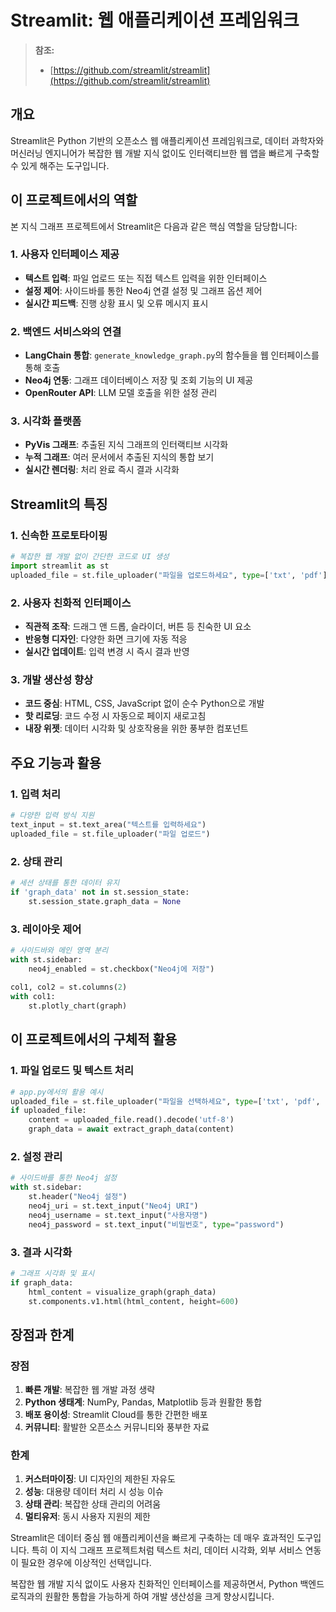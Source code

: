 # Streamlit: 웹 애플리케이션 프레임워크

> **참조:**
> - [https://github.com/streamlit/streamlit](https://github.com/streamlit/streamlit)


## 개요

Streamlit은 Python 기반의 오픈소스 웹 애플리케이션 프레임워크로, 데이터 과학자와 머신러닝 엔지니어가 복잡한 웹 개발 지식 없이도 인터랙티브한 웹 앱을 빠르게 구축할 수 있게 해주는 도구입니다.

## 이 프로젝트에서의 역할

본 지식 그래프 프로젝트에서 Streamlit은 다음과 같은 핵심 역할을 담당합니다:

### 1. 사용자 인터페이스 제공
- **텍스트 입력**: 파일 업로드 또는 직접 텍스트 입력을 위한 인터페이스
- **설정 제어**: 사이드바를 통한 Neo4j 연결 설정 및 그래프 옵션 제어
- **실시간 피드백**: 진행 상황 표시 및 오류 메시지 표시

### 2. 백엔드 서비스와의 연결
- **LangChain 통합**: `generate_knowledge_graph.py`의 함수들을 웹 인터페이스를 통해 호출
- **Neo4j 연동**: 그래프 데이터베이스 저장 및 조회 기능의 UI 제공
- **OpenRouter API**: LLM 모델 호출을 위한 설정 관리

### 3. 시각화 플랫폼
- **PyVis 그래프**: 추출된 지식 그래프의 인터랙티브 시각화
- **누적 그래프**: 여러 문서에서 추출된 지식의 통합 보기
- **실시간 렌더링**: 처리 완료 즉시 결과 시각화

## Streamlit의 특징

### 1. 신속한 프로토타이핑
```python
# 복잡한 웹 개발 없이 간단한 코드로 UI 생성
import streamlit as st
uploaded_file = st.file_uploader("파일을 업로드하세요", type=['txt', 'pdf'])
```

### 2. 사용자 친화적 인터페이스
- **직관적 조작**: 드래그 앤 드롭, 슬라이더, 버튼 등 친숙한 UI 요소
- **반응형 디자인**: 다양한 화면 크기에 자동 적응
- **실시간 업데이트**: 입력 변경 시 즉시 결과 반영

### 3. 개발 생산성 향상
- **코드 중심**: HTML, CSS, JavaScript 없이 순수 Python으로 개발
- **핫 리로딩**: 코드 수정 시 자동으로 페이지 새로고침
- **내장 위젯**: 데이터 시각화 및 상호작용을 위한 풍부한 컴포넌트

## 주요 기능과 활용

### 1. 입력 처리
```python
# 다양한 입력 방식 지원
text_input = st.text_area("텍스트를 입력하세요")
uploaded_file = st.file_uploader("파일 업로드")
```

### 2. 상태 관리
```python
# 세션 상태를 통한 데이터 유지
if 'graph_data' not in st.session_state:
    st.session_state.graph_data = None
```

### 3. 레이아웃 제어
```python
# 사이드바와 메인 영역 분리
with st.sidebar:
    neo4j_enabled = st.checkbox("Neo4j에 저장")
    
col1, col2 = st.columns(2)
with col1:
    st.plotly_chart(graph)
```
## 이 프로젝트에서의 구체적 활용

### 1. 파일 업로드 및 텍스트 처리
```python
# app.py에서의 활용 예시
uploaded_file = st.file_uploader("파일을 선택하세요", type=['txt', 'pdf', 'docx'])
if uploaded_file:
    content = uploaded_file.read().decode('utf-8')
    graph_data = await extract_graph_data(content)
```

### 2. 설정 관리
```python
# 사이드바를 통한 Neo4j 설정
with st.sidebar:
    st.header("Neo4j 설정")
    neo4j_uri = st.text_input("Neo4j URI")
    neo4j_username = st.text_input("사용자명")
    neo4j_password = st.text_input("비밀번호", type="password")
```

### 3. 결과 시각화
```python
# 그래프 시각화 및 표시
if graph_data:
    html_content = visualize_graph(graph_data)
    st.components.v1.html(html_content, height=600)
```

## 장점과 한계

### 장점
1. **빠른 개발**: 복잡한 웹 개발 과정 생략
2. **Python 생태계**: NumPy, Pandas, Matplotlib 등과 원활한 통합
3. **배포 용이성**: Streamlit Cloud를 통한 간편한 배포
4. **커뮤니티**: 활발한 오픈소스 커뮤니티와 풍부한 자료

### 한계
1. **커스터마이징**: UI 디자인의 제한된 자유도
2. **성능**: 대용량 데이터 처리 시 성능 이슈
3. **상태 관리**: 복잡한 상태 관리의 어려움
4. **멀티유저**: 동시 사용자 지원의 제한

Streamlit은 데이터 중심 웹 애플리케이션을 빠르게 구축하는 데 매우 효과적인 도구입니다. 특히 이 지식 그래프 프로젝트처럼 텍스트 처리, 데이터 시각화, 외부 서비스 연동이 필요한 경우에 이상적인 선택입니다. 

복잡한 웹 개발 지식 없이도 사용자 친화적인 인터페이스를 제공하면서, Python 백엔드 로직과의 원활한 통합을 가능하게 하여 개발 생산성을 크게 향상시킵니다.